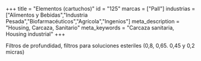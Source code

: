 +++
title = "Elementos (cartuchos)"
id = "125"
marcas = ["Pall"]
industrias = ["Alimentos y Bebidas","Industria Pesada","Biofarmacéuticos","Agrícola","Ingenios"]
meta_description = "Housing, Carcaza, Sanitario"
meta_keywords = "Carcaza sanitaria, Housing industrial"
+++
<p>Filtros de profundidad, filtros para soluciones esteriles (0,8, 0,65. 0,45 y 0,2 micras)</p>